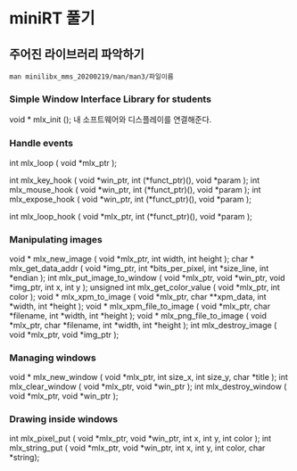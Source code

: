 # miniRT 풀기

## 주어진 라이브러리 파악하기
~~~
man minilibx_mms_20200219/man/man3/파일이름
~~~

### Simple Window Interface Library for students
void *    mlx_init ();
내 소프트웨어와 디스플레이를 연결해준다.

### Handle events

int       mlx_loop ( void *mlx_ptr );

int       mlx_key_hook ( void *win_ptr, int (*funct_ptr)(), void *param );
int       mlx_mouse_hook ( void *win_ptr, int (*funct_ptr)(), void *param );
int       mlx_expose_hook ( void *win_ptr, int (*funct_ptr)(), void *param );

int       mlx_loop_hook ( void *mlx_ptr, int (*funct_ptr)(), void *param );


### Manipulating images

void *            mlx_new_image ( void *mlx_ptr, int width, int height );
char *            mlx_get_data_addr ( void *img_ptr, int *bits_per_pixel, int *size_line, int *endian );
int               mlx_put_image_to_window ( void *mlx_ptr, void *win_ptr, void *img_ptr, int x, int y );
unsigned int      mlx_get_color_value ( void *mlx_ptr, int color );
void *            mlx_xpm_to_image ( void *mlx_ptr, char **xpm_data, int *width, int *height );
void *            mlx_xpm_file_to_image ( void *mlx_ptr, char *filename, int *width, int *height );
void *            mlx_png_file_to_image ( void *mlx_ptr, char *filename, int *width, int *height );
int               mlx_destroy_image ( void *mlx_ptr, void *img_ptr );


### Managing windows

void *    mlx_new_window ( void *mlx_ptr, int size_x, int size_y, char *title );
int       mlx_clear_window ( void *mlx_ptr, void *win_ptr );
int       mlx_destroy_window ( void *mlx_ptr, void *win_ptr );


### Drawing inside windows
int       mlx_pixel_put ( void *mlx_ptr, void *win_ptr, int x, int y, int color );
int       mlx_string_put  (  void *mlx_ptr, void *win_ptr, int x, int y, int color, char *string);

